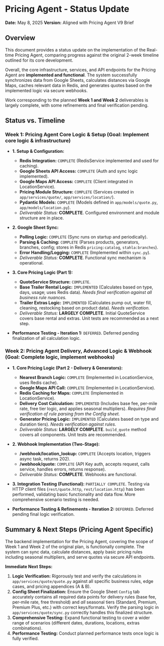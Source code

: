 # Pricing Agent - Status Update

**Date:** May 8, 2025
**Version:** Aligned with Pricing Agent V9 Brief

## Overview

This document provides a status update on the implementation of the Real-time Pricing Agent, comparing progress against the original 2-week timeline outlined for its core development.

Overall, the core infrastructure, services, and API endpoints for the Pricing Agent are **implemented and functional**. The system successfully synchronizes data from Google Sheets, calculates distances via Google Maps, caches relevant data in Redis, and generates quotes based on the implemented logic via secure webhooks.

Work corresponding to the planned **Week 1 and Week 2** deliverables is largely complete, with some refinements and final verification pending.

## Status vs. Timeline

### Week 1: Pricing Agent Core Logic & Setup (Goal: Implement core logic & infrastructure)

*   **1. Setup & Configuration:**
    *   **Redis Integration:** `COMPLETE` (RedisService implemented and used for caching).
    *   **Google Sheets API Access:** `COMPLETE` (Auth and sync logic implemented).
    *   **Google Maps API Access:** `COMPLETE` (Client integrated in LocationService).
    *   **Pricing Module Structure:** `COMPLETE` (Services created in `app/services/quote/`, `app/services/location/`).
    *   **Pydantic Models:** `COMPLETE` (Models defined in `app/models/quote.py`, `app/models/location.py`).
    *   *Deliverable Status:* **COMPLETE**. Configured environment and module structure are in place.
*   **2. Google Sheet Sync:**
    *   **Polling Logic:** `COMPLETE` (Sync runs on startup and periodically).
    *   **Parsing & Caching:** `COMPLETE` (Parses products, generators, branches, config; stores in Redis `pricing:catalog`, `stahla:branches`).
    *   **Error Handling/Logging:** `COMPLETE` (Implemented within `sync.py`).
    *   *Deliverable Status:* **COMPLETE**. Functional sync mechanism is operational.
*   **3. Core Pricing Logic (Part 1):**
    *   **QuoteService Structure:** `COMPLETE`.
    *   **Base Trailer Rental Logic:** `IMPLEMENTED` (Calculates based on type, days, usage; uses Redis data). *Needs final verification against all business rule nuances.* 
    *   **Trailer Extras Logic:** `IMPLEMENTED` (Calculates pump out, water fill, cleaning, restocking based on product data). *Needs verification.* 
    *   *Deliverable Status:* **LARGELY COMPLETE**. Initial QuoteService covers base rental and extras. Unit tests are recommended as a next step.

*   **Performance Testing - Iteration 1:** `DEFERRED`. Deferred pending finalization of all calculation logic.

### Week 2: Pricing Agent Delivery, Advanced Logic & Webhook (Goal: Complete logic, implement webhooks)

*   **1. Core Pricing Logic (Part 2 - Delivery & Generators):**
    *   **Nearest Branch Logic:** `COMPLETE` (Implemented in LocationService, uses Redis cache).
    *   **Google Maps API Call:** `COMPLETE` (Implemented in LocationService).
    *   **Redis Caching for Maps:** `COMPLETE` (Implemented in LocationService).
    *   **Delivery Cost Calculation:** `IMPLEMENTED` (Includes base fee, per-mile rate, free tier logic, and applies seasonal multipliers). *Requires final verification of rule parsing from the Config sheet.* 
    *   **Generator Pricing Logic:** `IMPLEMENTED` (Calculates based on type and duration tiers). *Needs verification against rules.*
    *   *Deliverable Status:* **LARGELY COMPLETE**. `build_quote` method covers all components. Unit tests are recommended.
*   **2. Webhook Implementation (Two-Stage):**
    *   **/webhook/location_lookup:** `COMPLETE` (Accepts location, triggers async task, returns 202).
    *   **/webhook/quote:** `COMPLETE` (API Key auth, accepts request, calls service, handles errors, returns response).
    *   *Deliverable Status:* **COMPLETE**. Webhooks are functional.
*   **3. Integration Testing (Functional):** `PARTIALLY COMPLETE`. Testing via HTTP client files (`rest/quote.http`, `rest/location.http`) has been performed, validating basic functionality and data flow. More comprehensive scenario testing is needed.

*   **Performance Testing & Refinements - Iteration 2:** `DEFERRED`. Deferred pending final logic verification.

## Summary & Next Steps (Pricing Agent Specific)

The backend implementation for the Pricing Agent, covering the scope of Week 1 and Week 2 of the original plan, is functionally complete. The system can sync data, calculate distances, apply basic pricing rules including seasonal multipliers, and serve quotes via secure API endpoints.

**Immediate Next Steps:**

1.  **Logic Verification:** Rigorously test and verify the calculations in `app/services/quote/quote.py` against all specific business rules, edge cases, and pricing appendices (A & B).
2.  **Config Sheet Finalization:** Ensure the Google Sheet `Config` tab accurately contains all required data points for delivery rules (base fee, per-mile rate, free threshold) and *all* seasonal tiers (Standard, Premium, Premium Plus, etc.) with correct keys/formats. Verify the parsing logic in `app/services/quote/sync.py` correctly handles this finalized structure.
3.  **Comprehensive Testing:** Expand functional testing to cover a wider range of scenarios (different dates, durations, locations, extras combinations).
4.  **Performance Testing:** Conduct planned performance tests once logic is fully verified.
